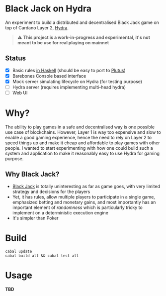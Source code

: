 # Black Jack on Hydra

An experiment to build a distributed and decentralised Black Jack game on top of Cardano Layer 2, [Hydra](https://hydra.family).

> :warning: **This project is a work-in-progress and experimental, it's not meant to be use for real playing on mainnet**

## Status

* [x] Basic rules [in Haskell](./black-jack-core/src/BlackJack/Game.hs) (should be easy to port to [Plutus](https://docs.cardano.org/plutus/learn-about-plutus))
* [x] Barebones Console based interface
* [x] Mock server simulating lifecycle on Hydra (for testing purpose)
* [ ] Hydra server (requires implementing multi-head hydra)
* [ ] Web UI

# Why?

The ability to play games in a safe and decentralised way is one possible use case of blockchains. However, Layer 1 is way too expensive and slow to enable a good gaming experience, hence the need to rely on Layer 2 to speed things up and make it cheap and affordable to play games with other people. I wanted to start experimenting with how one could build such a system and application to make it reasonably easy to use Hydra for gaming purpose.

## Why Black Jack?

* [Black Jack](https://en.wikipedia.org/wiki/Blackjack) is totally uninteresting as far as game goes, with very limited strategy and decisions for the players
* Yet, it has rules, allow multiple players to participate in a single game, emphasized betting and monetary gains, and most importantly has an important element of _randomness_ which is particularly tricky to implement on a deterministic execution engine
* It's simpler than Poker

# Build

```
cabal update
cabal build all && cabal test all
```

# Usage

**TBD**
